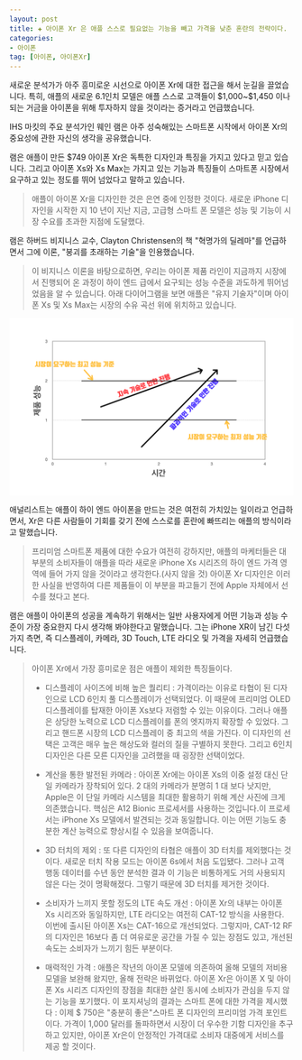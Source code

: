 ```yaml
---  
layout: post  
title: ✚ 아이폰 Xr 은 애플 스스로 필요없는 기능을 빼고 가격을 낮춘 혼란의 전략이다.
categories:
- 아이폰
tag: [아이폰, 아이폰Xr]
---  
```

<p class="drop-korean">
새로운 분석가가 아주 흥미로운 시선으로 아이폰 Xr에 대한 접근을 해서 눈길을 끌었습니다. 특히, 애플의 새로운 6.1인치 모델은 애플 스스로 고객들이 $1,000~$1,450 이나 되는 거금을 아이폰을 위해 투자하지 않을 것이라는 증거라고 언급했습니다.
</p>

IHS 마킷의 주요 분석가인 웨인 램은 아주 성숙해있는 스마트폰 시작에서 아이폰 Xr의 중요성에 관한 자신의 생각을 공유했습니다. 

램은 애플이 만든 $749 아이폰 Xr은 독특한 디자인과 특징을 가지고 있다고 믿고 있습니다. 그리고 아이폰 Xs와 Xs Max는 가지고 있는 기능과 특징들이 스마트폰 시장에서 요구하고 있는 정도를 뛰어 넘었다고 말하고 있습니다.

> 애플이 아이폰 Xr을 디자인한 것은 은연 중에 인정한 것이다. 새로운 iPhone 디자인을 시작한 지 10 년이 지난 지금, 고급형 스마트 폰 모델은 성능 및 기능이 시장 수요를 초과한 지점에 도달했다.

램은 하버드 비지니스 교수, Clayton Christensen의 책 "혁명가의 딜레마"를 언급하면서 그에 이론, "붕괴를 초래하는 기술"을 인용했습니다. 

> 이 비지니스 이론을 바탕으로하면, 우리는 아이폰 제품 라인이 지금까지 시장에서 진행되어 온 과정이 하이 엔드 급에서 요구되는 성능 수준을 과도하게 뛰어넘었음을 알 수 있습니다. 아래 다이어그램을 보면 애플은 "유지 기술자"이며 아이폰 Xs 및 Xs Max는 시장의 수유 곡선 위에 위치하고 있습니다.

<div class="markdown-image">
<img src="/assets/article_images/2018-11-05-xr-strategy/1.png" alt="" align="middle"/> </div>

애널리스트는 애플이 하이 엔드 아이폰을 만드는 것은 여전히 가치있는 일이라고 언급하면서, Xr은 다른 사람들이 기회를 갖기 전에 스스로를 혼란에 빠뜨리는 애플의 방식이라고 말했습니다.

> 프리미엄 스마트폰 제품에 대한 수요가 여전히 강하지만, 애플의 마케터들은 대부분의 소비자들이 애플을 따라 새로운 iPhone Xs 시리즈의 하이 엔드 가격 영역에 들어 가지 않을 것이라고 생각한다.(사지 않을 것) 아이폰 Xr 디자인은 이러한 사실을 반영하여 다른 제품들이 이 부분을 파고들기 전에 Apple 자체에서 선수를 쳤다고 본다.

램은 애플이 아이폰의 성공을 계속하기 위해서는 일반 사용자에게 어떤 기능과 성능 수준이 가장 중요한지 다시 생각해 봐야한다고 말했습니다. 그는 iPhone XR이 남긴 다섯 가지 측면, 즉 디스플레이, 카메라, 3D Touch, LTE 라디오 및 가격을 자세히 언급했습니다.

> 아이폰 Xr에서 가장 흥미로운 점은 애플이 제외한 특징들이다. 
> * 디스플레이 사이즈에 비해 높은 퀄리티 : 가격이라는 이유로 타협이 된 디자인으로 LCD 6인치 풀 디스플레이가 선택되었다. 이 때문에 프리미엄 OLED 디스플레이를 탑재한 아이폰 Xs보다 저렴할 수 있는 이유이다. 그러나 애플은 상당한 노력으로 LCD 디스플레이를 폰의 엣지까지 확장할 수 있었다. 그리고 핸드폰 시장의 LCD 디스플레이 중 최고의 색을 가진다. 이 디자인의 선택은 고객은 매우 높은 해상도와 컬러의 질을 구별하지 못한다. 그리고 6인치 디자인은 다른 모른 디자인을 고려했을 때 굉장한 선택이었다. 
>
> * 계산을 통한 발전된 카메라 : 아이폰 Xr에는 아이폰 Xs의 이중 설정 대신 단일 카메라가 장착되어 있다. 2 대의 카메라가 분명히 1 대 보다 낫지만, Apple은 이 단일 카메라 시스템을 최대한 활용하기 위해 계산 사진에 크게 의존했습니다. 핵심은 A12 Bionic 프로세서를 사용하는 것입니다.이 프로세서는 iPhone Xs 모델에서 발견되는 것과 동일합니다. 이는 어떤 기능도 충분한 계산 능력으로 향상시킬 수 있음을 보여줍니다.
>
> * 3D 터치의 제외 : 또 다른 디자인의 타협은 애플이 3D 터치를 제외했다는 것이다. 새로운 터치 작용 모드는 아이폰 6s에서 처음 도입됐다. 그러나 고객 행동 데이터를 수년 동안 분석한 결과 이 기능은 비통하게도 거의 사용되지 않은 다는 것이 명확해졌다. 그렇기 때문에 3D 터치를 제거한 것이다.
>
> * 소비자가 느끼지 못할 정도의 LTE 속도 개선 : 아이폰 Xr의 내부는 아이폰 Xs 시리즈와 동일하지만, LTE 라디오는 여전히 CAT-12 방식을 사용한다. 이번에 출시된 아이폰 Xs는 CAT-16으로 개선되었다. 그렇지마, CAT-12 RF의 디자인은 16보다 좀 더 여유로운 공간을 가질 수 있는 장점도 있고, 개선된 속도는 소비자가 느끼기 힘든 부분이다.
>
> * 매력적인 가격 : 애플은 작년의 아이폰 모델에 의존하여 올해 모델의 저비용 모델을 보완해 왔지만, 올해 전략은 바뀌었다. 아이폰 Xr은 아이폰 X 및 아이폰 Xs 시리즈 디자인의 장점을 최대한 살린 동시에 소비자가 관심을 두지 않는 기능을 포기했다. 
>이 포지셔닝의 결과는 스마트 폰에 대한 가격을 제시했다 : 이제 $ 750은 "충분히 좋은"스마트 폰 디자인의 프리미엄 가격 포인트이다. 가격이 1,000 달러를 돌파하면서 시장이 더 우수한 기함 디자인을 추구하고 있지만, 아이폰 Xr은이 안정적인 가격대로 소비자 대중에게 서비스를 제공 할 것이다.